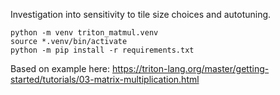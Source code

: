 Investigation into sensitivity to tile size choices and autotuning.

```
python -m venv triton_matmul.venv
source *.venv/bin/activate
python -m pip install -r requirements.txt
```

Based on example here: https://triton-lang.org/master/getting-started/tutorials/03-matrix-multiplication.html
